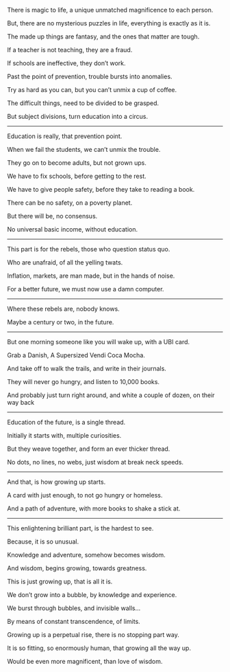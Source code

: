 There is magic to life,
a unique unmatched magnificence to each person.

But, there are no mysterious puzzles in life,
everything is exactly as it is.

The made up things are fantasy,
and the ones that matter are tough.

If a teacher is not teaching,
they are a fraud.

If schools are ineffective,
they don’t work.

Past the point of prevention,
trouble bursts into anomalies.

Try as hard as you can,
but you can’t unmix a cup of coffee.

The difficult things,
need to be divided to be grasped.

But subject divisions,
turn education into a circus.

---

Education is really,
that prevention point.

When we fail the students,
we can’t unmix the trouble.

They go on to become adults,
but not grown ups.

We have to fix schools,
before getting to the rest.

We have to give people safety,
before they take to reading a book.

There can be no safety,
on a poverty planet.

But there will be,
no consensus.

No universal basic income,
without education.

---

This part is for the rebels,
those who question status quo.

Who are unafraid,
of all the yelling twats.

Inflation, markets, are man made,
but in the hands of noise.

For a better future,
we must now use a damn computer.

---

Where these rebels are,
nobody knows.

Maybe a century or two,
in the future.

---

But one morning someone like you  will wake up,
with a UBI card.

Grab a Danish,
A Supersized Vendi Coca Mocha.

And take off to walk the trails,
and write in their journals.

They will never go hungry,
and listen to 10,000 books.

And probably just turn right around,
and white a couple of dozen, on their way back

---

Education of the future,
is a single thread.

Initially it starts with,
multiple curiosities.

But they weave together,
and form an ever thicker thread.

No dots, no lines, no webs,
just wisdom at break neck speeds.

---

And that,
is how growing up starts.

A card with just enough,
to not go hungry or homeless.

And a path of adventure,
with more books to shake a stick at.

---

This enlightening brilliant part,
is the hardest to see.

Because,
it is so unusual.

Knowledge and adventure,
somehow becomes wisdom.

And wisdom, begins growing,
towards greatness.

This is just growing up,
that is all it is.

We don’t grow into a bubble,
by knowledge and experience.

We burst through bubbles,
and invisible walls…

By means of constant transcendence,
of limits.

Growing up is a perpetual rise,
there is no stopping part way.

It is so fitting, so enormously human,
that growing all the way up.

Would be even more magnificent,
than love of wisdom.
